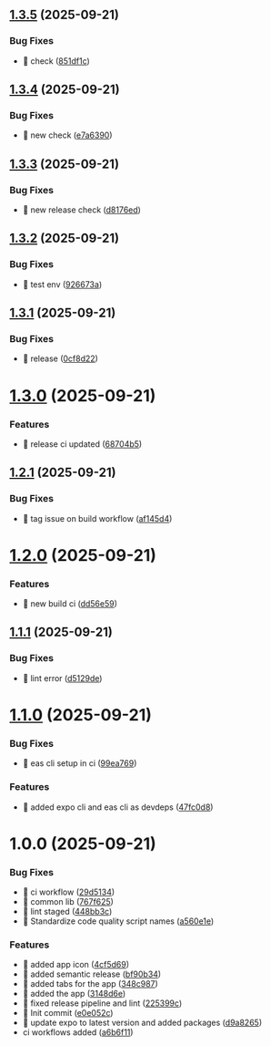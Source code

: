 ## [1.3.5](https://github.com/Act-Aks/dreamstream/compare/v1.3.4...v1.3.5) (2025-09-21)


### Bug Fixes

* 🐛 check ([851df1c](https://github.com/Act-Aks/dreamstream/commit/851df1c976e87b6f3c679a508efc77b8d4e8e8ac))

## [1.3.4](https://github.com/Act-Aks/dreamstream/compare/v1.3.3...v1.3.4) (2025-09-21)


### Bug Fixes

* 🐛 new check ([e7a6390](https://github.com/Act-Aks/dreamstream/commit/e7a63900777c368494cc939dd0d72a270cbe4525))

## [1.3.3](https://github.com/Act-Aks/dreamstream/compare/v1.3.2...v1.3.3) (2025-09-21)


### Bug Fixes

* 🐛 new release check ([d8176ed](https://github.com/Act-Aks/dreamstream/commit/d8176edaf063aea6064133a1167b15ccd33f702a))

## [1.3.2](https://github.com/Act-Aks/dreamstream/compare/v1.3.1...v1.3.2) (2025-09-21)


### Bug Fixes

* 🐛 test env ([926673a](https://github.com/Act-Aks/dreamstream/commit/926673a85b05c8cfe7b33f0d1e6d4e4b5ae90027))

## [1.3.1](https://github.com/Act-Aks/dreamstream/compare/v1.3.0...v1.3.1) (2025-09-21)


### Bug Fixes

* 🐛 release ([0cf8d22](https://github.com/Act-Aks/dreamstream/commit/0cf8d2202d8a31fa85b874a1cbca0b53f457bb8d))

# [1.3.0](https://github.com/Act-Aks/dreamstream/compare/v1.2.1...v1.3.0) (2025-09-21)


### Features

* 🎸 release ci updated ([68704b5](https://github.com/Act-Aks/dreamstream/commit/68704b5396c4217c592ba21fc4570fcd9b82233e))

## [1.2.1](https://github.com/Act-Aks/dreamstream/compare/v1.2.0...v1.2.1) (2025-09-21)


### Bug Fixes

* 🐛 tag issue on build workflow ([af145d4](https://github.com/Act-Aks/dreamstream/commit/af145d4d8e660b3c0dbc7297fb5923618453807c))

# [1.2.0](https://github.com/Act-Aks/dreamstream/compare/v1.1.1...v1.2.0) (2025-09-21)


### Features

* 🎸 new build ci ([dd56e59](https://github.com/Act-Aks/dreamstream/commit/dd56e59c1b80c516c63a0d18c9db798d68716d26))

## [1.1.1](https://github.com/Act-Aks/dreamstream/compare/v1.1.0...v1.1.1) (2025-09-21)


### Bug Fixes

* 🐛 lint error ([d5129de](https://github.com/Act-Aks/dreamstream/commit/d5129de2e55a428340638af968c8b228987b35ce))

# [1.1.0](https://github.com/Act-Aks/dreamstream/compare/v1.0.0...v1.1.0) (2025-09-21)


### Bug Fixes

* 🐛 eas cli setup in ci ([99ea769](https://github.com/Act-Aks/dreamstream/commit/99ea7690bc3e85f4d3c96084d9c8e5db5c1e8bdc))


### Features

* 🎸 added expo cli and eas cli as devdeps ([47fc0d8](https://github.com/Act-Aks/dreamstream/commit/47fc0d819c672f70ec4107c5485ab6b01f6ca352))

# 1.0.0 (2025-09-21)


### Bug Fixes

* 🐛 ci workflow ([29d5134](https://github.com/Act-Aks/dreamstream/commit/29d5134941980a5ec8b38234d6b604edff7701d4))
* 🐛 common lib ([767f625](https://github.com/Act-Aks/dreamstream/commit/767f625c057e4ac60d38de4e105d7cc189369cd3))
* 🐛 lint staged ([448bb3c](https://github.com/Act-Aks/dreamstream/commit/448bb3ced4ec2c21fe54af871c455ad45cdabe63))
* 🐛 Standardize code quality script names ([a560e1e](https://github.com/Act-Aks/dreamstream/commit/a560e1eca16b588032c6dc1af544100c196635c2))


### Features

* 🎸 added app icon ([4cf5d69](https://github.com/Act-Aks/dreamstream/commit/4cf5d69d822926a2b05c0b0d35f418f3ee28b3fe))
* 🎸 added semantic release ([bf90b34](https://github.com/Act-Aks/dreamstream/commit/bf90b34ee5e26ed02028519b7611bfb72fe63f05))
* 🎸 added tabs for the app ([348c987](https://github.com/Act-Aks/dreamstream/commit/348c9878488ca505be40e0e20db46d7c9ac274e0))
* 🎸 added the app ([3148d6e](https://github.com/Act-Aks/dreamstream/commit/3148d6eb934bc1c8b6e8ea35ad82a4ee0979309e))
* 🎸 fixed release pipeline and lint ([225399c](https://github.com/Act-Aks/dreamstream/commit/225399cee1dbd83aa75f6f0577c62886b2fa3b2f))
* 🎸 Init commit ([e0e052c](https://github.com/Act-Aks/dreamstream/commit/e0e052c57fff7967d05a8400c3e534b17e68def4))
* 🎸 update expo to latest version and added packages ([d9a8265](https://github.com/Act-Aks/dreamstream/commit/d9a8265dee6ab595de390a470f393b8b36d7732d))
* ci workflows added ([a6b6f11](https://github.com/Act-Aks/dreamstream/commit/a6b6f1178e195b8747753f75eb2b9dbfef6ab6ad))
